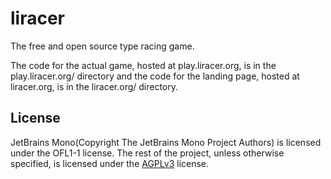 # liracer
The free and open source type racing game.

The code for the actual game, hosted at play.liracer.org, is in the play.liracer.org/ directory and the code for the landing page, hosted at liracer.org, is in the liracer.org/ directory.

## License
JetBrains Mono(Copyright The JetBrains Mono Project Authors) is licensed under the OFL1-1 license. The rest of the project, unless otherwise specified, is licensed under the [AGPLv3](https://www.gnu.org/licenses/agpl-3.0.html) license.
